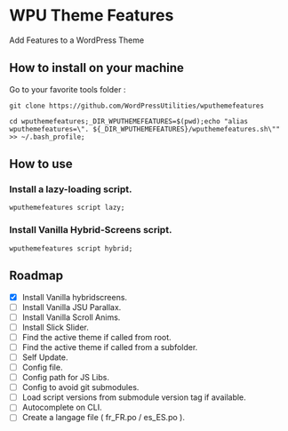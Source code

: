# WPU Theme Features

Add Features to a WordPress Theme

## How to install on your machine

Go to your favorite tools folder :

```git clone https://github.com/WordPressUtilities/wputhemefeatures```

```cd wputhemefeatures;_DIR_WPUTHEMEFEATURES=$(pwd);echo "alias wputhemefeatures=\". ${_DIR_WPUTHEMEFEATURES}/wputhemefeatures.sh\"" >> ~/.bash_profile;```

## How to use

### Install a lazy-loading script.

`wputhemefeatures script lazy;`

### Install Vanilla Hybrid-Screens script.

`wputhemefeatures script hybrid;`

## Roadmap

- [x] Install Vanilla hybridscreens.
- [ ] Install Vanilla JSU Parallax.
- [ ] Install Vanilla Scroll Anims.
- [ ] Install Slick Slider.
- [ ] Find the active theme if called from root.
- [ ] Find the active theme if called from a subfolder.
- [ ] Self Update.
- [ ] Config file.
- [ ] Config path for JS Libs.
- [ ] Config to avoid git submodules.
- [ ] Load script versions from submodule version tag if available.
- [ ] Autocomplete on CLI.
- [ ] Create a langage file ( fr_FR.po / es_ES.po ).
